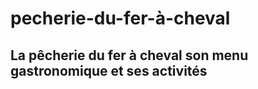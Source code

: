 # pecherie-du-fer-à-cheval  
## La pêcherie du fer à cheval son menu gastronomique et ses activités  


